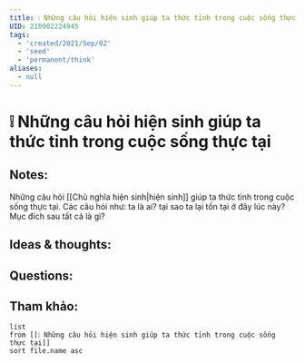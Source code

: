 ```yaml
---
title: ❕ Những câu hỏi hiện sinh giúp ta thức tỉnh trong cuộc sống thực tại
UID: 210902224945
tags:
  - 'created/2021/Sep/02'
  - 'seed'
  - 'permanent/think'
aliases:
  - null
---
```

# ❕ Những câu hỏi hiện sinh giúp ta thức tỉnh trong cuộc sống thực tại

## Notes:
Những câu hỏi [[Chủ nghĩa hiện sinh|hiện sinh]] giúp ta thức tỉnh trong cuộc sống thực tại. Các câu hỏi như: ta là ai? tại sao ta lại tồn tại ở đây lúc này? Mục đích sau tất cả là gì?

## Ideas & thoughts:

## Questions:


## Tham khảo:
```dataview
list
from [[❕ Những câu hỏi hiện sinh giúp ta thức tỉnh trong cuộc sống thực tại]]
sort file.name asc
```
